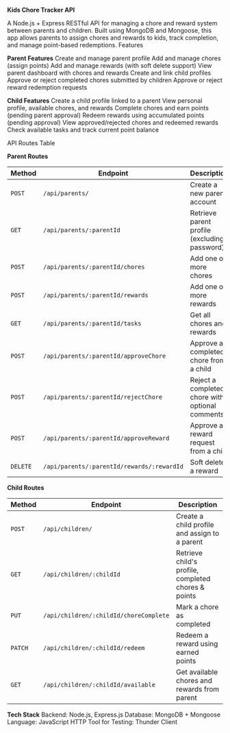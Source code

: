 **Kids Chore Tracker API**

A Node.js + Express RESTful API for managing a chore and reward system between parents and children. Built using MongoDB and Mongoose, this app allows parents to assign chores and rewards to kids, track completion, and manage point-based redemptions.
Features

**Parent Features**
Create and manage parent profile
Add and manage chores (assign points)
Add and manage rewards (with soft delete support)
View parent dashboard with chores and rewards
Create and link child profiles
Approve or reject completed chores submitted by children
Approve or reject reward redemption requests

**Child Features**
Create a child profile linked to a parent
View personal profile, available chores, and rewards
Complete chores and earn points (pending parent approval)
Redeem rewards using accumulated points (pending approval)
View approved/rejected chores and redeemed rewards
Check available tasks and track current point balance

API Routes Table

**Parent Routes**

| **Method** | **Endpoint**                               | **Description**                                 |
| ---------- | ------------------------------------------ | ----------------------------------------------- |
| `POST`     | `/api/parents/`                            | Create a new parent account                     |
| `GET`      | `/api/parents/:parentId`                   | Retrieve parent profile (excluding password)    |
| `POST`     | `/api/parents/:parentId/chores`            | Add one or more chores                          |
| `POST`     | `/api/parents/:parentId/rewards`           | Add one or more rewards                         |
| `GET`      | `/api/parents/:parentId/tasks`             | Get all chores and rewards                      |
| `POST`     | `/api/parents/:parentId/approveChore`      | Approve a completed chore from a child          |
| `POST`     | `/api/parents/:parentId/rejectChore`       | Reject a completed chore with optional comments |
| `POST`     | `/api/parents/:parentId/approveReward`     | Approve a reward request from a child           |
| `DELETE`   | `/api/parents/:parentId/rewards/:rewardId` | Soft delete a reward                            |



**Child Routes**

| **Method** | **Endpoint**                           | **Description**                                     |
| ---------- | -------------------------------------- | --------------------------------------------------- |
| `POST`     | `/api/children/`                       | Create a child profile and assign to a parent       |
| `GET`      | `/api/children/:childId`               | Retrieve child's profile, completed chores & points |
| `PUT`      | `/api/children/:childId/choreComplete` | Mark a chore as completed                           |
| `PATCH`    | `/api/children/:childId/redeem`        | Redeem a reward using earned points                 |
| `GET`      | `/api/children/:childId/available`     | Get available chores and rewards from parent        |



**Tech Stack**
Backend: Node.js, Express.js
Database: MongoDB + Mongoose
Language: JavaScript
HTTP Tool for Testing: Thunder Client

